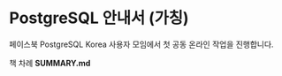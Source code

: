 # PostgreSQL 안내서 \(가칭\)

페이스북 PostgreSQL Korea 사용자 모임에서 첫 공동 온라인 작업을 진행합니다.

책 차례 **SUMMARY.md**



